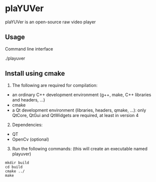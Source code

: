 plaYUVer
========

plaYUVer is an open-source raw video player


Usage
----------------------------------------------------------------

Command line interface

./playuver


Install using cmake
----------------------------------------------------------------

1. The following are required for compilation:
  - an ordinary C++ development environment (g++, make, C++ libraries and headers, ...)
  - cmake
  - a Qt development environment (libraries, headers, qmake, ...): only QtCore, QtGui and QtWidgets are required, at least in version 4

2. Dependencies:
  - QT
  - OpenCv (optional)

3. Run the following commands: (this will create an executable named playuver) 
```
mkdir build
cd build
cmake ../
make
```
